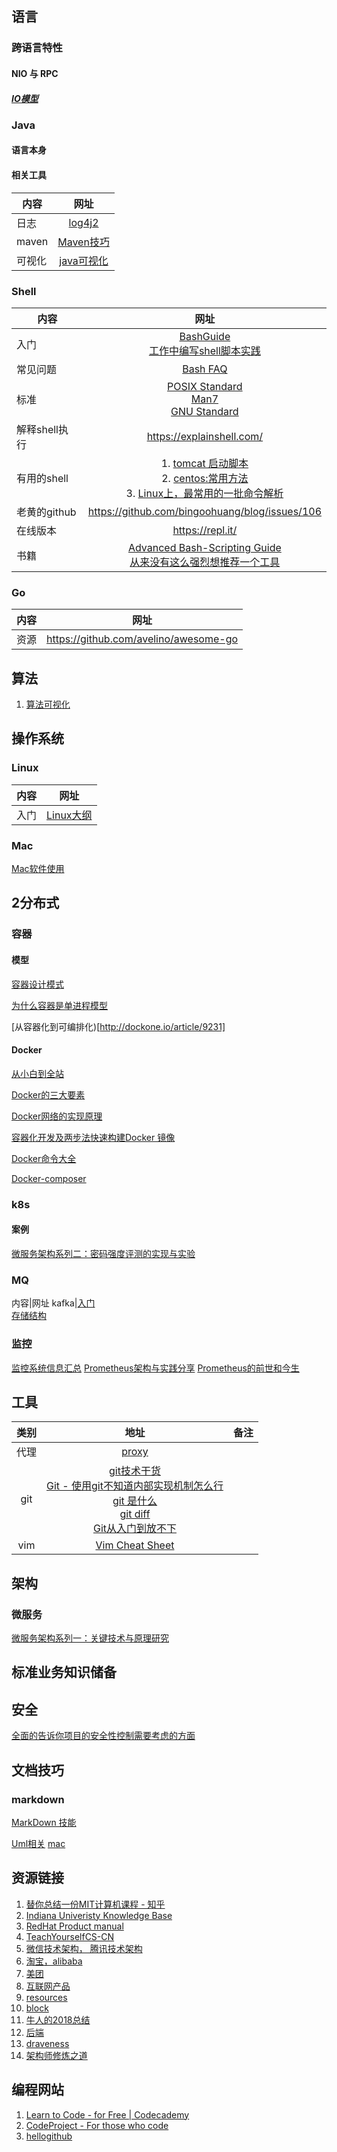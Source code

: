 ## 语言

### 跨语言特性

#### NIO 与 RPC

##### [IO模型](nio/io.md)

### Java

#### 语言本身

#### 相关工具

内容|网址
---|:--:|
日志|[log4j2](https://blog.csdn.net/CSDN___LYY/article/details/84394244)
maven|[Maven技巧](https://github.com/wmenjoy/awesome-knowleges/blob/master/languages/java/maven.md)
可视化|[java可视化](https://cscircles.cemc.uwaterloo.ca/java_visualize/#mode=edit)

### Shell

内容|网址
---|:--:|
入门|[BashGuide](http://mywiki.wooledge.org/BashGuide)<br>[工作中编写shell脚本实践](https://liyangyang.blog.csdn.net/article/details/100584638)</br>
常见问题|[Bash FAQ](http://mywiki.wooledge.org/BashFAQ)
标准|[POSIX Standard](http://pubs.opengroup.org/onlinepubs/9699919799/xrat/contents.html)</br>[Man7](http://man7.org/linux/man-pages/man1/bash.1.html)</br>[GNU Standard](https://www.gnu.org/software/bash/manual/html_node/index.html#SEC_Contents)
解释shell执行|https://explainshell.com/
有用的shell|1. [tomcat 启动脚本](https://github.com/apache/tomcat/blob/master/bin/catalina.sh)</br>2. [centos:常用方法](https://github.com/seanhess/centos/blob/master/library.sh) </br>3. [Linux上，最常用的一批命令解析](https://juejin.im/post/5d134fbfe51d4510727c80d1?utm_source=gold_browser_extension)
老黄的github|https://github.com/bingoohuang/blog/issues/106
在线版本|https://repl.it/
书籍|[Advanced Bash-Scripting Guide](https://www.gnu.org/software/bash/manual/html_node/index.html#SEC_Contents)</br>[从来没有这么强烈想推荐一个工具](https://mp.weixin.qq.com/s/w0_cur6qrwlcmplDoD1a4w)

### Go

内容|网址
---|--|
资源|https://github.com/avelino/awesome-go

## 算法
1. [算法可视化](https://github.com/algorithm-visualizer/algorithm-visualizer)

## 操作系统
### Linux

内容|网址
---|:--:|
入门|[Linux大纲](https://blog.csdn.net/CSDN___LYY/article/details/80810403)|

### Mac

[Mac软件使用](https://github.com/bingoohuang/blog/issues/88#issuecomment-550804240)

## 2分布式

### 容器

#### 模型

[容器设计模式](http://dockone.io/article/9290)

[为什么容器是单进程模型](http://dockone.io/article/9274)

[从容器化到可编排化)[http://dockone.io/article/9231]
#### Docker
[从小白到全站](http://dockone.io/article/9273)

[Docker的三大要素](http://dockone.io/article/9249)

[Docker网络的实现原理](http://dockone.io/article/9243)

[容器化开发及两步法快速构建Docker 镜像](http://dockone.io/article/9241)

[Docker命令大全](http://dockone.io/article/9229)

[Docker-composer](http://dockone.io/article/9213)

### k8s

#### 案例

[微服务架构系列二：密码强度评测的实现与实验](http://dockone.io/article/9212)

### MQ

内容|网址
kafka|[入门](https://blog.csdn.net/CSDN___LYY/article/details/85697252)<br>[存储结构](https://blog.csdn.net/CSDN___LYY/article/details/85696954)

### 监控

[监控系统信息汇总](http://dockone.io/article/9316)
[Prometheus架构与实践分享](http://dockone.io/article/9269)
[Prometheus的前世和今生](http://dockone.io/article/9235)

## 工具

|类别|地址|备注|
|:--:|:--:|:--:|
|代理|[proxy](proxy/proxy.md)|
|git|[git技术干货](https://liyangyang.blog.csdn.net/article/details/100939749)<br/>[Git - 使用git不知道内部实现机制怎么行](https://liyangyang.blog.csdn.net/article/details/101035399)<br/>[git 是什么](https://blog.csdn.net/CSDN___LYY/article/details/81300411)<br>[git diff ](https://blog.csdn.net/CSDN___LYY/article/details/102555882)<br>[Git从入门到放不下](http://dockone.io/article/9277)|
|vim|[Vim Cheat Sheet](https://vim.rtorr.com/lang/zh_cn)|

## 架构

### 微服务

[微服务架构系列一：关键技术与原理研究](http://dockone.io/article/9196)

## 标准业务知识储备

## 安全

[全面的告诉你项目的安全性控制需要考虑的方面](https://blog.csdn.net/CSDN___LYY/article/details/84961437)

## 文档技巧

### markdown

[MarkDown 技能](howtowrite/markdown.md)

[Uml相关](https://github.com/wmenjoy/awesome-knowleges/blob/master/howtowrite/planturml.md)
[mac](https://blankj.com/gitbook/mac/)

## 资源链接

1. [替你总结一份MIT计算机课程 - 知乎](https://zhuanlan.zhihu.com/p/112763953)
2. [Indiana Univeristy Knowledge Base](https://kb.iu.edu/d/menu)
3. [RedHat Product manual](https://access.redhat.com/documentation/en-us/)
4. [TeachYourselfCS-CN](https://github.com/keithnull/TeachYourselfCS-CN)
5. [微信技术架构， 腾讯技术架构](https://github.com/davideuler/architecture.wechat-tencent)
6. [淘宝，alibaba](https://github.com/davideuler/architecture.taobao-alibaba)
7. [美团](https://github.com/davideuler/architecture.meituan-dianping)
8. [互联网产品](https://github.com/davideuler/architecture.of.internet-product)
9. [resources](https://github.com/shishan100/Java-Interview-Advanced)
10. [block](https://blog.csdn.net/zhanglh046/article/list/1)
11. [牛人的2018总结](https://www.jianshu.com/p/bc4224171d1d)
12. [后端](https://www.dazhuanlan.com/backend/page/14978/)
13. [draveness](https://github.com/draveness/analyze)
14. [架构师修炼之道](https://tianmingxing.com/)


## 编程网站
1. [Learn to Code - for Free | Codecademy](https://www.codecademy.com/)
2. [CodeProject - For those who code](https://www.codeproject.com/)
3. [hellogithub](https://www.hellogithub.com/)
